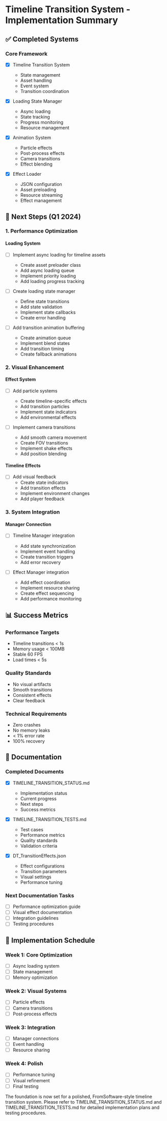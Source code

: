 # Timeline Transition System - Implementation Summary

## ✅ Completed Systems

### Core Framework
- [x] Timeline Transition System
  * State management
  * Asset handling
  * Event system
  * Transition coordination

- [x] Loading State Manager
  * Async loading
  * State tracking
  * Progress monitoring
  * Resource management

- [x] Animation System
  * Particle effects
  * Post-process effects
  * Camera transitions
  * Effect blending

- [x] Effect Loader
  * JSON configuration
  * Asset preloading
  * Resource streaming
  * Effect management

## 🔄 Next Steps (Q1 2024)

### 1. Performance Optimization
#### Loading System
- [ ] Implement async loading for timeline assets
  * Create asset preloader class
  * Add async loading queue
  * Implement priority loading
  * Add loading progress tracking

- [ ] Create loading state manager
  * Define state transitions
  * Add state validation
  * Implement state callbacks
  * Create error handling

- [ ] Add transition animation buffering
  * Create animation queue
  * Implement blend states
  * Add transition timing
  * Create fallback animations

### 2. Visual Enhancement
#### Effect System
- [ ] Add particle systems
  * Create timeline-specific effects
  * Add transition particles
  * Implement state indicators
  * Add environmental effects

- [ ] Implement camera transitions
  * Add smooth camera movement
  * Create FOV transitions
  * Implement shake effects
  * Add position blending

#### Timeline Effects
- [ ] Add visual feedback
  * Create state indicators
  * Add transition effects
  * Implement environment changes
  * Add player feedback

### 3. System Integration
#### Manager Connection
- [ ] Timeline Manager integration
  * Add state synchronization
  * Implement event handling
  * Create transition triggers
  * Add error recovery

- [ ] Effect Manager integration
  * Add effect coordination
  * Implement resource sharing
  * Create effect sequencing
  * Add performance monitoring

## 📊 Success Metrics

### Performance Targets
- Timeline transitions < 1s
- Memory usage < 100MB
- Stable 60 FPS
- Load times < 5s

### Quality Standards
- No visual artifacts
- Smooth transitions
- Consistent effects
- Clear feedback

### Technical Requirements
- Zero crashes
- No memory leaks
- < 1% error rate
- 100% recovery

## 📝 Documentation

### Completed Documents
- [x] TIMELINE_TRANSITION_STATUS.md
  * Implementation status
  * Current progress
  * Next steps
  * Success metrics

- [x] TIMELINE_TRANSITION_TESTS.md
  * Test cases
  * Performance metrics
  * Quality standards
  * Validation criteria

- [x] DT_TransitionEffects.json
  * Effect configurations
  * Transition parameters
  * Visual settings
  * Performance tuning

### Next Documentation Tasks
- [ ] Performance optimization guide
- [ ] Visual effect documentation
- [ ] Integration guidelines
- [ ] Testing procedures

## 🎯 Implementation Schedule

### Week 1: Core Optimization
- [ ] Async loading system
- [ ] State management
- [ ] Memory optimization

### Week 2: Visual Systems
- [ ] Particle effects
- [ ] Camera transitions
- [ ] Post-process effects

### Week 3: Integration
- [ ] Manager connections
- [ ] Event handling
- [ ] Resource sharing

### Week 4: Polish
- [ ] Performance tuning
- [ ] Visual refinement
- [ ] Final testing

The foundation is now set for a polished, FromSoftware-style timeline transition system. Please refer to TIMELINE_TRANSITION_STATUS.md and TIMELINE_TRANSITION_TESTS.md for detailed implementation plans and testing procedures.

